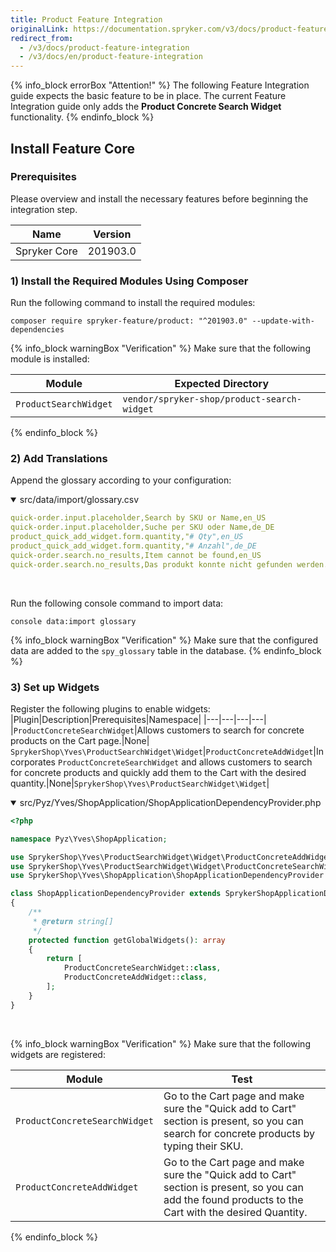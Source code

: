 ```yaml
---
title: Product Feature Integration
originalLink: https://documentation.spryker.com/v3/docs/product-feature-integration
redirect_from:
  - /v3/docs/product-feature-integration
  - /v3/docs/en/product-feature-integration
---
```


{% info_block errorBox "Attention!" %}
 The following Feature Integration guide expects the basic feature to be in place. The current Feature Integration guide only adds the **Product Concrete Search Widget** functionality.
{% endinfo_block %}

## Install Feature Core

### Prerequisites

Please overview and install the necessary features before beginning the integration step.

| Name | Version |
|---|---|
| Spryker Core | 201903.0 |

### 1) Install the Required Modules Using Composer

Run the following command to install the required modules:

```shell
composer require spryker-feature/product: "^201903.0" --update-with-dependencies 
```

{% info_block warningBox "Verification" %}
Make sure that the following module is installed:<table><thead><tr class="TableStyle-PatternedRows2-Head-Header1"><th class="TableStyle-PatternedRows2-HeadE-Regular-Header1">Module</th><th class="TableStyle-PatternedRows2-HeadD-Regular-Header1">Expected Directory</th></tr></thead><tbody><tr class="TableStyle-PatternedRows2-Body-LightRows"><td class="TableStyle-PatternedRows2-BodyB-Regular-LightRows">`ProductSearchWidget`</td><td class="TableStyle-PatternedRows2-BodyA-Regular-LightRows">`vendor/spryker-shop/product-search-widget`</td></tr></tbody></table>
{% endinfo_block %}

### 2) Add Translations

Append the glossary according to your configuration:

<details open>
    <summary>src/data/import/glossary.csv</summary>

```yaml
quick-order.input.placeholder,Search by SKU or Name,en_US
quick-order.input.placeholder,Suche per SKU oder Name,de_DE
product_quick_add_widget.form.quantity,"# Qty",en_US
product_quick_add_widget.form.quantity,"# Anzahl",de_DE
quick-order.search.no_results,Item cannot be found,en_US
quick-order.search.no_results,Das produkt konnte nicht gefunden werden.,de_DE 
  ```
<br>
</details>

Run the following console command to import data:
```shell
console data:import glossary 
```
{% info_block warningBox "Verification" %}
Make sure that the configured data are added to the `spy_glossary` table in the database.
{% endinfo_block %}

### 3) Set up Widgets
  
Register the following plugins to enable widgets:
|Plugin|Description|Prerequisites|Namespace|
|---|---|---|---|
|`ProductConcreteSearchWidget`|Allows customers to search for concrete products on the Cart page.|None|  `SprykerShop\Yves\ProductSearchWidget\Widget`|`ProductConcreteAddWidget`|Incorporates `ProductConcreteSearchWidget` and allows customers to search for concrete products and quickly add them to the Cart with the desired quantity.|None|`SprykerShop\Yves\ProductSearchWidget\Widget`|

<details open>
<summary>src/Pyz/Yves/ShopApplication/ShopApplicationDependencyProvider.php</summary>

```php
<?php

namespace Pyz\Yves\ShopApplication;

use SprykerShop\Yves\ProductSearchWidget\Widget\ProductConcreteAddWidget;
use SprykerShop\Yves\ProductSearchWidget\Widget\ProductConcreteSearchWidget;
use SprykerShop\Yves\ShopApplication\ShopApplicationDependencyProvider as SprykerShopApplicationDependencyProvider;

class ShopApplicationDependencyProvider extends SprykerShopApplicationDependencyProvider
{
    /**
     * @return string[]
     */
    protected function getGlobalWidgets(): array
    {
        return [
            ProductConcreteSearchWidget::class,
            ProductConcreteAddWidget::class,
        ];
    }
}
```
<br>
</details>

{% info_block warningBox "Verification" %}
Make sure that the following widgets are registered:<table><thead><tr><th>Module</th><th>Test</th></tr></thead><tbody><tr><td>`ProductConcreteSearchWidget`</td><td>Go to the Cart page and make sure the "Quick add to Cart" section is present, so you can search for concrete products by typing their SKU.</td></tr><tr><td>`ProductConcreteAddWidget`</td><td>	Go to the Cart page and make sure the "Quick add to Cart" section is present, so you can add the found products to the Cart with the desired Quantity.</td></tr></tbody></table>
{% endinfo_block %}
